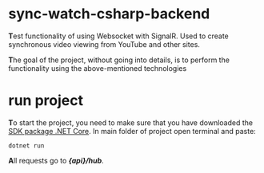 # sync-watch-csharp-backend

**T**est functionality of using Websocket with SignalR. Used to create synchronous video viewing from YouTube and other sites.

**T**he goal of the project, without going into details, is to perform the functionality using the above-mentioned technologies

# run project
**T**o start the project, you need to make sure that you have downloaded the [SDK package .NET Core](https://learn.microsoft.com/en-us/dotnet/core/sdk).
In main folder of project open terminal and paste:

    dotnet run
**A**ll requests go to ***{api}/hub***.

